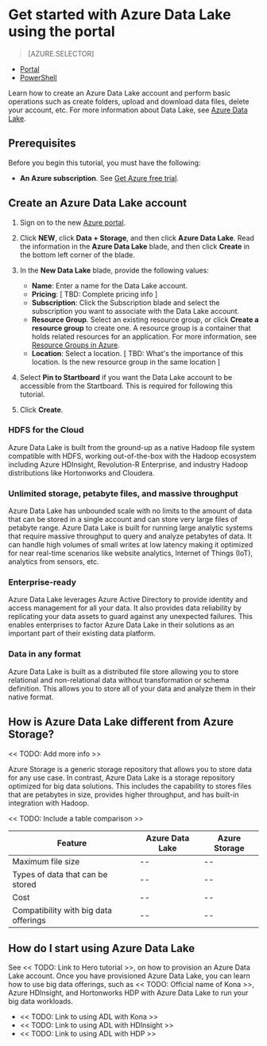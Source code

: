 <properties 
   pageTitle="Get started with Data Lake | Azure" 
   description="Use the portal to create a Data Lake account and perform basic operations in the Data Lake" 
   services="data-lake" 
   documentationCenter="" 
   authors="nitinme" 
   manager="paulettm" 
   editor="cgronlun"/>
 
<tags
   ms.service="data-lake"
   ms.devlang="na"
   ms.topic="article"
   ms.tgt_pltfrm="na"
   ms.workload="big-data" 
   ms.date="08/31/2015"
   ms.author="nitinme"/>

# Get started with Azure Data Lake using the portal

> [AZURE.SELECTOR]
- [Portal](azure-data-lake-get-started-portal.md)
- [PowerShell](azure-data-lake-get-started-powershell.md)

Learn how to create an Azure Data Lake account and perform basic operations such as create folders, upload and download data files, delete your account, etc. For more information about Data Lake, see [Azure Data Lake](azure-data-lake-overview.md).

## Prerequisites

Before you begin this tutorial, you must have the following:

- **An Azure subscription**. See [Get Azure free trial](http://azure.microsoft.com/documentation/videos/get-azure-free-trial-for-testing-hadoop-in-hdinsight/).

## Create an Azure Data Lake account

1. Sign on to the new [Azure portal](https://portal.azure.com).
2. Click **NEW**, click **Data + Storage**, and then click **Azure Data Lake**. Read the information in the **Azure Data Lake** blade, and then click **Create** in the bottom left corner of the blade.
3. In the **New Data Lake** blade, provide the following values:
	- **Name**: Enter a name for the Data Lake account.
	- **Pricing**: [ TBD: Complete pricing info ]	
	- **Subscription**: Click the Subscription blade and select the subscription you want to associate with the Data Lake account.
	- **Resource Group**. Select an existing resource group, or click **Create a resource group** to create one. A resource group is a container that holds related resources for an application. For more information, see [Resource Groups in Azure](resource-group-overview.md#resource-groups).
	- **Location**: Select a location. [ TBD: What's the importance of this location. Is the new resource group in the same location ]

4. Select **Pin to Startboard** if you want the Data Lake account to be accessible from the Startboard. This is required for following this tutorial.
5. Click **Create**. 

### HDFS for the Cloud

Azure Data Lake is built from the ground-up as a native Hadoop file system compatible with HDFS, working out-of-the-box with the Hadoop ecosystem including Azure HDInsight, Revolution-R Enterprise, and industry Hadoop distributions like Hortonworks and Cloudera. 

### Unlimited storage, petabyte files, and massive throughput

Azure Data Lake has unbounded scale with no limits to the amount of data that can be stored in a single account and can store very large files of petabyte range. Azure Data Lake is built for running large analytic systems that require massive throughput to query and analyze petabytes of data. It can handle high volumes of small writes at low latency making it optimized for near real-time scenarios like website analytics, Internet of Things (IoT), analytics from sensors, etc.

### Enterprise-ready

Azure Data Lake leverages Azure Active Directory to provide identity and access management for all your data. It also provides data reliability by replicating your data assets to guard against any unexpected failures. This enables enterprises to factor Azure Data Lake in their solutions as an important part of their existing data platform.

### Data in any format

Azure Data Lake is built as a distributed file store allowing you to store relational and non-relational data without transformation or schema definition. This allows you to store all of your data and analyze them in their native format.

## How is Azure Data Lake different from Azure Storage?

<< TODO: Add more info >>

Azure Storage is a generic storage repository that allows you to store data for any use case. In contrast, Azure Data Lake is a storage repository optimized for big data solutions. This includes the capability to stores files that are petabytes in size, provides higher throughput, and has built-in integration with Hadoop.

<< TODO: Include a table comparison >>

| Feature                                | Azure Data Lake | Azure Storage |
|----------------------------------------|-----------------|---------------|
| Maximum file size                      | --              | --            |
| Types of data that can be stored       | --              | --            |
| Cost                                   | --              | --            |
| Compatibility with big data offerings  | --              | --            |

## How do I start using Azure Data Lake

See << TODO: Link to Hero tutorial >>, on how to provision an Azure Data Lake account. Once you have provisioned Azure Data Lake, you can learn how to use big data offerings, such as << TODO: Official name of Kona >>, Azure HDInsight, and Hortonworks HDP with Azure Data Lake to run your big data workloads.

- << TODO: Link to using ADL with Kona >>
- << TODO: Link to using ADL with HDInsight >>
- << TODO: Link to using ADL with HDP >>  
